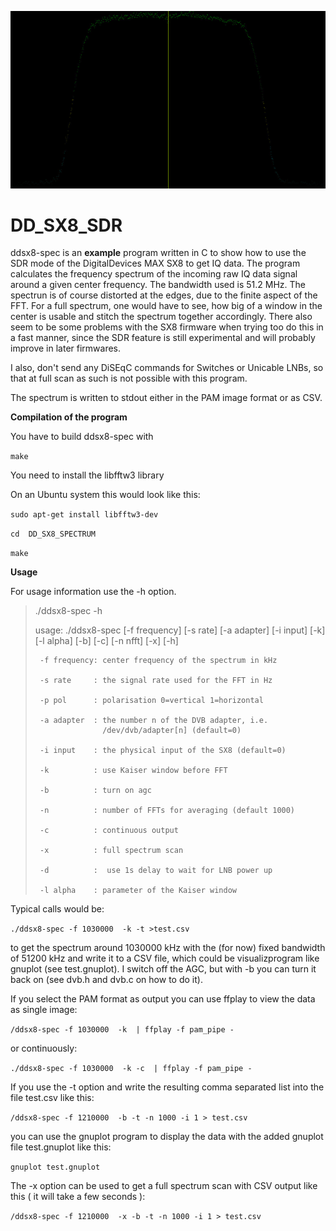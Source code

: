 ![spectrum](screenshot/spectrum.jpg)

# 	DD_SX8_SDR

ddsx8-spec is an **example** program written in C to show how to use 
the SDR mode of the DigitalDevices MAX SX8 to get IQ data. The program
calculates the frequency spectrum of the incoming raw IQ data signal 
around a given center frequency. The bandwidth used is 51.2 MHz.
The spectrun is of course distorted at the edges, due to the finite 
aspect of the FFT. For a full spectrum, one would have to see, how big 
of a window in the center is usable and stitch the spectrum together 
accordingly.
There also seem to be some problems with the SX8 firmware when
trying too do this in a fast manner, since the SDR feature is
still experimental and will probably improve in later firmwares.

I also, don't send any DiSEqC commands for Switches or Unicable LNBs, 
so that at full scan as such is not possible with this program.

The spectrum is written to stdout either in the PAM image format
or as CSV.

**Compilation of the program**

You have to build ddsx8-spec with

`make` 

You need to install the libfftw3 library

On an Ubuntu system this would look like this:

`sudo apt-get install libfftw3-dev`

`cd  DD_SX8_SPECTRUM` 

`make` 


**Usage**

For usage information use the -h option.
>./ddsx8-spec -h
>
>    usage:
>    ./ddsx8-spec [-f frequency] [-s rate] [-a adapter] [-i input] [-k] [-l alpha] [-b] [-c] [-n nfft] [-x] [-h] 
>
>      -f frequency: center frequency of the spectrum in kHz
>
>      -s rate     : the signal rate used for the FFT in Hz
>
>      -p pol      : polarisation 0=vertical 1=horizontal
>
>      -a adapter  : the number n of the DVB adapter, i.e. 
>                    /dev/dvb/adapter[n] (default=0)
>
>      -i input    : the physical input of the SX8 (default=0)
>
>      -k          : use Kaiser window before FFT
>
>      -b          : turn on agc
>
>	   -n          : number of FFTs for averaging (default 1000)
>
>      -c          : continuous output
>
>      -x          : full spectrum scan
>
>      -d          :  use 1s delay to wait for LNB power up
>
>      -l alpha    : parameter of the Kaiser window

Typical calls would be:

`./ddsx8-spec -f 1030000  -k -t >test.csv`

to get the spectrum around 1030000 kHz with the (for now) fixed bandwidth of 51200 kHz and write it 
to a CSV file, which could be visualizprogram like gnuplot (see test.gnuplot).
I switch off the AGC, but with -b you can turn it back on (see dvb.h and dvb.c on how to do it).

If you select the PAM format as output you can use ffplay to view the data
as single image:

`/ddsx8-spec -f 1030000  -k  | ffplay -f pam_pipe -`

or continuously:

`./ddsx8-spec -f 1030000  -k -c  | ffplay -f pam_pipe -` 


If you use the -t option and write the resulting comma separated list
into the file test.csv like this: 

`/ddsx8-spec -f 1210000  -b -t -n 1000 -i 1 > test.csv` 

you can use the gnuplot program to display the data with the added 
gnuplot file test.gnuplot like this:

`gnuplot test.gnuplot` 

The -x option can be used to get a full spectrum scan with CSV output
like this ( it will take a few seconds ):

`/ddsx8-spec -f 1210000  -x -b -t -n 1000 -i 1 > test.csv` 
